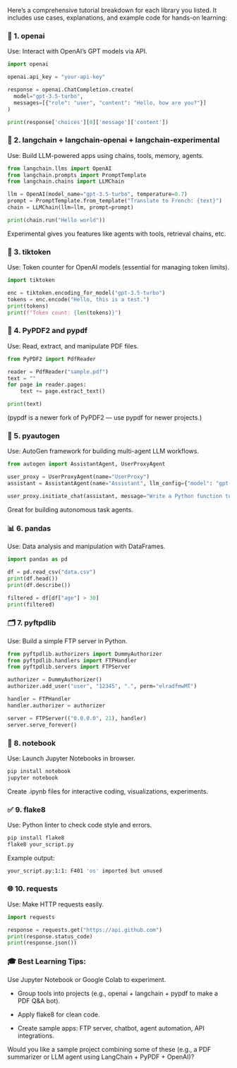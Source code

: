 
Here’s a comprehensive tutorial breakdown for each library you listed. It includes use cases, explanations, and example code for hands-on learning:

### 🧠 1. openai
Use: Interact with OpenAI’s GPT models via API.

```python
import openai

openai.api_key = "your-api-key"

response = openai.ChatCompletion.create(
  model="gpt-3.5-turbo",
  messages=[{"role": "user", "content": "Hello, how are you?"}]
)

print(response['choices'][0]['message']['content'])
```
### 🔗 2. langchain + langchain-openai + langchain-experimental
Use: Build LLM-powered apps using chains, tools, memory, agents.

```python
from langchain.llms import OpenAI
from langchain.prompts import PromptTemplate
from langchain.chains import LLMChain

llm = OpenAI(model_name="gpt-3.5-turbo", temperature=0.7)
prompt = PromptTemplate.from_template("Translate to French: {text}")
chain = LLMChain(llm=llm, prompt=prompt)

print(chain.run("Hello world"))
```
Experimental gives you features like agents with tools, retrieval chains, etc.

### 🔢 3. tiktoken
Use: Token counter for OpenAI models (essential for managing token limits).

```python
import tiktoken

enc = tiktoken.encoding_for_model("gpt-3.5-turbo")
tokens = enc.encode("Hello, this is a test.")
print(tokens)
print(f"Token count: {len(tokens)}")
```
### 📄 4. PyPDF2 and pypdf
Use: Read, extract, and manipulate PDF files.

```python
from PyPDF2 import PdfReader

reader = PdfReader("sample.pdf")
text = ""
for page in reader.pages:
    text += page.extract_text()

print(text)
```
(pypdf is a newer fork of PyPDF2 — use pypdf for newer projects.)


### 🧠 5. pyautogen
Use: AutoGen framework for building multi-agent LLM workflows.

```python
from autogen import AssistantAgent, UserProxyAgent

user_proxy = UserProxyAgent(name="UserProxy")
assistant = AssistantAgent(name="Assistant", llm_config={"model": "gpt-4"})

user_proxy.initiate_chat(assistant, message="Write a Python function to reverse a string.")
```
Great for building autonomous task agents.

### 📊 6. pandas
Use: Data analysis and manipulation with DataFrames.

```python
import pandas as pd

df = pd.read_csv("data.csv")
print(df.head())
print(df.describe())

filtered = df[df["age"] > 30]
print(filtered)
```
### 🗂️ 7. pyftpdlib
Use: Build a simple FTP server in Python.

```python
from pyftpdlib.authorizers import DummyAuthorizer
from pyftpdlib.handlers import FTPHandler
from pyftpdlib.servers import FTPServer

authorizer = DummyAuthorizer()
authorizer.add_user("user", "12345", ".", perm="elradfmwMT")

handler = FTPHandler
handler.authorizer = authorizer

server = FTPServer(("0.0.0.0", 21), handler)
server.serve_forever()
```
### 📓 8. notebook
Use: Launch Jupyter Notebooks in browser.

```bash
pip install notebook
jupyter notebook
```
Create .ipynb files for interactive coding, visualizations, experiments.

### ✅ 9. flake8
Use: Python linter to check code style and errors.

```bash
pip install flake8
flake8 your_script.py
```
Example output:

```bash
your_script.py:1:1: F401 'os' imported but unused
```
###  🌐 10. requests
Use: Make HTTP requests easily.

```python
import requests

response = requests.get("https://api.github.com")
print(response.status_code)
print(response.json())
```
### 🎓 Best Learning Tips:
Use Jupyter Notebook or Google Colab to experiment.

- Group tools into projects (e.g., openai + langchain + pypdf to make a PDF Q&A bot).

- Apply flake8 for clean code.

- Create sample apps: FTP server, chatbot, agent automation, API integrations.

Would you like a sample project combining some of these (e.g., a PDF summarizer or LLM agent using LangChain + PyPDF + OpenAI)?

